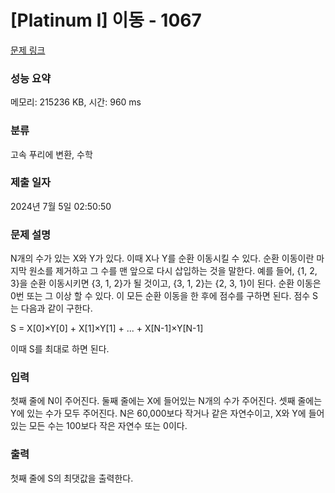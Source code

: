 # [Platinum I] 이동 - 1067 

[문제 링크](https://www.acmicpc.net/problem/1067) 

### 성능 요약

메모리: 215236 KB, 시간: 960 ms

### 분류

고속 푸리에 변환, 수학

### 제출 일자

2024년 7월 5일 02:50:50

### 문제 설명

<p>N개의 수가 있는 X와 Y가 있다. 이때 X나 Y를 순환 이동시킬 수 있다. 순환 이동이란 마지막 원소를 제거하고 그 수를 맨 앞으로 다시 삽입하는 것을 말한다. 예를 들어, {1, 2, 3}을 순환 이동시키면 {3, 1, 2}가 될 것이고, {3, 1, 2}는 {2, 3, 1}이 된다. 순환 이동은 0번 또는 그 이상 할 수 있다. 이 모든 순환 이동을 한 후에 점수를 구하면 된다. 점수 S는 다음과 같이 구한다.</p>

<p>S = X[0]×Y[0] + X[1]×Y[1] + ... + X[N-1]×Y[N-1]</p>

<p>이때 S를 최대로 하면 된다. </p>

### 입력 

 <p>첫째 줄에 N이 주어진다. 둘째 줄에는 X에 들어있는 N개의 수가 주어진다. 셋째 줄에는 Y에 있는 수가 모두 주어진다. N은 60,000보다 작거나 같은 자연수이고, X와 Y에 들어있는 모든 수는 100보다 작은 자연수 또는 0이다.</p>

### 출력 

 <p>첫째 줄에 S의 최댓값을 출력한다.</p>

